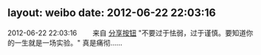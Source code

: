 layout: weibo
date: 2012-06-22 22:03:16
---
<meta name="referrer" content="no-referrer" />

2012-06-22 22:03:16  &nbsp;&nbsp;&nbsp;&nbsp;&nbsp;&nbsp; 来自 <a href="http://app.weibo.com/t/feed/cUcI1A" rel="nofollow">分享按钮</a>
"不要过于怯弱，过于谨慎。要知道你的一生就是一场实验。" 真是痛彻…… ​​​
